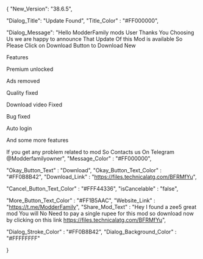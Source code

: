    
   {
"New_Version": "38.6.5",

"Dialog_Title": "Update Found",
"Title_Color" : "#FF000000",

"Dialog_Message": "Hello ModderFamily mods User Thanks You Choosing Us we are happy to announce That Update Of this Mod is available So Please Click on Download Button to Download New

Features

Premium unlocked

Ads removed

Quality fixed

Download video Fixed

Bug fixed

Auto login

And some more features

If you get any problem related to mod So Contacts us On Telegram @Modderfamilyowner",
"Message_Color" : "#FF000000",

"Okay_Button_Text" : "Download",
"Okay_Button_Text_Color" : "#FF0B8B42",
"Download_Link" : "https://files.technicalatg.com/BFRMfYu",

"Cancel_Button_Text_Color" : "#FFF44336",
"isCancelable" : "false",

"More_Button_Text_Color" : "#FF1B5AAC",
"Website_Link" : "https://t.me/ModderFamily",
"Share_Mod_Text" : "Hey I found a zee5 great mod You will No Need to pay a single rupee for this mod so download now by clicking on this link https://files.technicalatg.com/BFRMfYu",


"Dialog_Stroke_Color" : "#FF0B8B42",
"Dialog_Background_Color" : "#FFFFFFFF"

}
